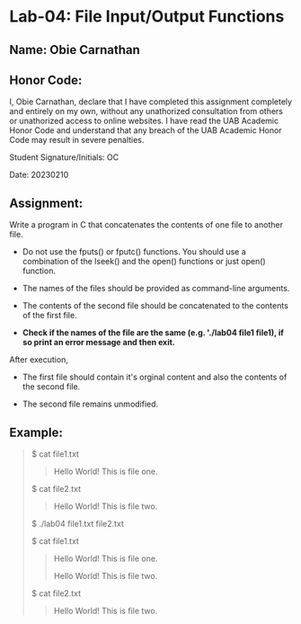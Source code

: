 # Lab-04: File Input/Output Functions

## Name: Obie Carnathan

## Honor Code:

I, Obie Carnathan, declare that I have completed this assignment completely and entirely on my own, without any unathorized consultation from others or unathorized access to online websites. I have read the UAB Academic Honor Code and understand that any breach of the UAB Academic Honor Code may result in severe penalties.

Student Signature/Initials: OC

Date: 20230210

## Assignment:

Write a program in C that concatenates the contents of one file to another file.

- Do not use the fputs() or fputc() functions. You should use a combination of the lseek() and the open() functions or just open() function.

- The names of the files should be provided as command-line arguments.

- The contents of the second file should be concatenated to the contents of the first file.

- **Check if the names of the file are the same (e.g. './lab04 file1 file1), if so print an error message and then exit.**

After execution, 

- The first file should contain it's orginal content and also the contents of the second file. 

- The second file remains unmodified.

## Example:

> $ cat file1.txt
>> Hello World! This is file one.
>
> $ cat file2.txt
>> Hello World! This is file two.
>
> $ ./lab04 file1.txt file2.txt
>
>
> $ cat file1.txt
>> Hello World! This is file one.
>>
>> Hello World! This is file two.
>
> $ cat file2.txt
>> Hello World! This is file two.
